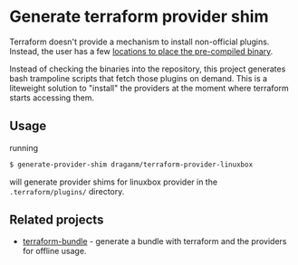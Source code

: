 # Generate terraform provider shim

Terraform doesn't provide a mechanism to install non-official plugins. Instead, the user has a few [locations to place the pre-compiled binary](https://www.terraform.io/docs/extend/how-terraform-works.html#plugin-locations).

Instead of checking the binaries into the repository, this project generates bash trampoline scripts that fetch those plugins on demand. This is a liteweight solution to "install" the providers at the moment where terraform starts accessing them.

## Usage

running

```sh
$ generate-provider-shim draganm/terraform-provider-linuxbox
```

will generate provider shims for linuxbox provider in the `.terraform/plugins/` directory.


## Related projects

* [terraform-bundle](https://github.com/hashicorp/terraform/tree/master/tools/terraform-bundle) - generate a bundle with terraform and the providers for offline usage.
